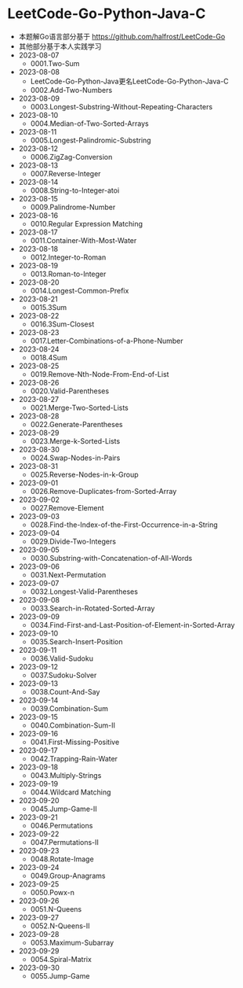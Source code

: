 # LeetCode-Go-Python-Java-C
- 本题解Go语言部分基于
https://github.com/halfrost/LeetCode-Go
- 其他部分基于本人实践学习
- 2023-08-07
  - 0001.Two-Sum
- 2023-08-08
  - LeetCode-Go-Python-Java更名LeetCode-Go-Python-Java-C
  - 0002.Add-Two-Numbers
- 2023-08-09
  - 0003.Longest-Substring-Without-Repeating-Characters
- 2023-08-10
  - 0004.Median-of-Two-Sorted-Arrays
- 2023-08-11
  - 0005.Longest-Palindromic-Substring
- 2023-08-12
  - 0006.ZigZag-Conversion
- 2023-08-13
  - 0007.Reverse-Integer
- 2023-08-14
  - 0008.String-to-Integer-atoi
- 2023-08-15
  - 0009.Palindrome-Number
- 2023-08-16
  - 0010.Regular Expression Matching
- 2023-08-17
  - 0011.Container-With-Most-Water
- 2023-08-18
  - 0012.Integer-to-Roman
- 2023-08-19
  - 0013.Roman-to-Integer
- 2023-08-20
  - 0014.Longest-Common-Prefix
- 2023-08-21
  - 0015.3Sum
- 2023-08-22
  - 0016.3Sum-Closest
- 2023-08-23
  - 0017.Letter-Combinations-of-a-Phone-Number
- 2023-08-24
  - 0018.4Sum
- 2023-08-25
  - 0019.Remove-Nth-Node-From-End-of-List
- 2023-08-26
  - 0020.Valid-Parentheses
- 2023-08-27
  - 0021.Merge-Two-Sorted-Lists
- 2023-08-28
  - 0022.Generate-Parentheses
- 2023-08-29
  - 0023.Merge-k-Sorted-Lists
- 2023-08-30
  - 0024.Swap-Nodes-in-Pairs
- 2023-08-31
  - 0025.Reverse-Nodes-in-k-Group
- 2023-09-01
  - 0026.Remove-Duplicates-from-Sorted-Array
- 2023-09-02
  - 0027.Remove-Element
- 2023-09-03
  - 0028.Find-the-Index-of-the-First-Occurrence-in-a-String
- 2023-09-04
  - 0029.Divide-Two-Integers
- 2023-09-05
  - 0030.Substring-with-Concatenation-of-All-Words
- 2023-09-06
  - 0031.Next-Permutation
- 2023-09-07
  - 0032.Longest-Valid-Parentheses
- 2023-09-08
  - 0033.Search-in-Rotated-Sorted-Array
- 2023-09-09
  - 0034.Find-First-and-Last-Position-of-Element-in-Sorted-Array
- 2023-09-10
  - 0035.Search-Insert-Position
- 2023-09-11
  - 0036.Valid-Sudoku
- 2023-09-12
  - 0037.Sudoku-Solver
- 2023-09-13
  - 0038.Count-And-Say
- 2023-09-14
  - 0039.Combination-Sum
- 2023-09-15
  - 0040.Combination-Sum-II
- 2023-09-16
  - 0041.First-Missing-Positive
- 2023-09-17
  - 0042.Trapping-Rain-Water
- 2023-09-18
  - 0043.Multiply-Strings
- 2023-09-19
  - 0044.Wildcard Matching
- 2023-09-20
  - 0045.Jump-Game-II
- 2023-09-21
  - 0046.Permutations
- 2023-09-22
  - 0047.Permutations-II
- 2023-09-23
  - 0048.Rotate-Image
- 2023-09-24
  - 0049.Group-Anagrams
- 2023-09-25
  - 0050.Powx-n
- 2023-09-26
  - 0051.N-Queens
- 2023-09-27
  - 0052.N-Queens-II
- 2023-09-28
  - 0053.Maximum-Subarray
- 2023-09-29
  - 0054.Spiral-Matrix
- 2023-09-30
  - 0055.Jump-Game